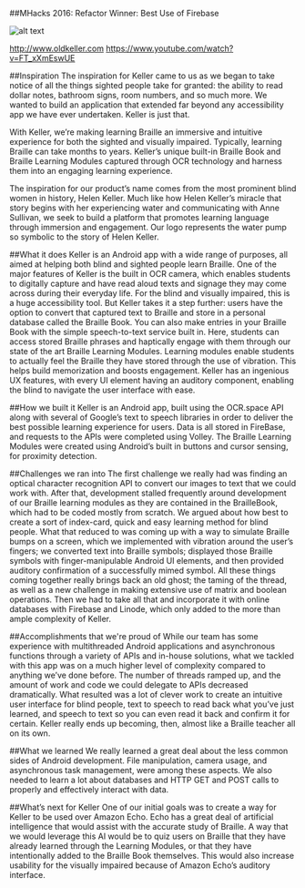 ##MHacks 2016: Refactor Winner: Best Use of Firebase

![alt text](http://i.imgur.com/Eo3RJaC.png)


http://www.oldkeller.com
https://www.youtube.com/watch?v=FT_xXmEswUE

##Inspiration
The inspiration for Keller came to us as we began to take notice of all the things sighted people take for granted: the ability to read dollar notes, bathroom signs, room numbers, and so much more. We wanted to build an application that extended far beyond any accessibility app we have ever undertaken. Keller is just that.

With Keller, we’re making learning Braille an immersive and intuitive experience for both the sighted and visually impaired. Typically, learning Braille can take months to years. Keller’s unique built-in Braille Book and Braille Learning Modules captured through OCR technology and harness them into an engaging learning experience.

The inspiration for our product’s name comes from the most prominent blind women in history, Helen Keller. Much like how Helen Keller’s miracle that story begins with her experiencing water and communicating with Anne Sullivan, we seek to build a platform that promotes learning language through immersion and engagement. Our logo represents the water pump so symbolic to the story of Helen Keller.

##What it does
Keller is an Android app with a wide range of purposes, all aimed at helping both blind and sighted people learn Braille. One of the major features of Keller is the built in OCR camera, which enables students to digitally capture and have read aloud texts and signage they may come across during their everyday life. For the blind and visually impaired, this is a huge accessibility tool. But Keller takes it a step further: users have the option to convert that captured text to Braille and store in a personal database called the Braille Book. You can also make entries in your Braille Book with the simple speech-to-text service built in. Here, students can access stored Braille phrases and haptically engage with them through our state of the art Braille Learning Modules. Learning modules enable students to actually feel the Braille they have stored through the use of vibration. This helps build memorization and boosts engagement. Keller has an ingenious UX features, with every UI element having an auditory component, enabling the blind to navigate the user interface with ease.

##How we built it
Keller is an Android app, built using the OCR.space API along with several of Google’s text to speech libraries in order to deliver the best possible learning experience for users. Data is all stored in FireBase, and requests to the APIs were completed using Volley. The Braille Learning Modules were created using Android’s built in buttons and cursor sensing, for proximity detection.

##Challenges we ran into
The first challenge we really had was finding an optical character recognition API to convert our images to text that we could work with. After that, development stalled frequently around development of our Braille learning modules as they are contained in the BrailleBook, which had to be coded mostly from scratch. We argued about how best to create a sort of index-card, quick and easy learning method for blind people. What that reduced to was coming up with a way to simulate Braille bumps on a screen, which we implemented with vibration around the user’s fingers; we converted text into Braille symbols; displayed those Braille symbols with finger-manipulable Android UI elements, and then provided auditory confirmation of a successfully mimed symbol. All these things coming together really brings back an old ghost; the taming of the thread, as well as a new challenge in making extensive use of matrix and boolean operations. Then we had to take all that and incorporate it with online databases with Firebase and Linode, which only added to the more than ample complexity of Keller.

##Accomplishments that we're proud of
While our team has some experience with multithreaded Android applications and asynchronous functions through a variety of APIs and in-house solutions, what we tackled with this app was on a much higher level of complexity compared to anything we’ve done before. The number of threads ramped up, and the amount of work and code we could delegate to APIs decreased dramatically. What resulted was a lot of clever work to create an intuitive user interface for blind people, text to speech to read back what you’ve just learned, and speech to text so you can even read it back and confirm it for certain. Keller really ends up becoming, then, almost like a Braille teacher all on its own.

##What we learned
We really learned a great deal about the less common sides of Android development. File manipulation, camera usage, and asynchronous task management, were among these aspects. We also needed to learn a lot about databases and HTTP GET and POST calls to properly and effectively interact with data.

##What’s next for Keller
One of our initial goals was to create a way for Keller to be used over Amazon Echo. Echo has a great deal of artificial intelligence that would assist with the accurate study of Braille. A way that we would leverage this AI would be to quiz users on Braille that they have already learned through the Learning Modules, or that they have intentionally added to the Braille Book themselves. This would also increase usability for the visually impaired because of Amazon Echo’s auditory interface.
